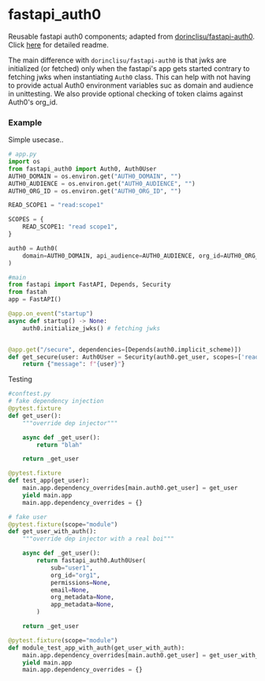 # fastapi_auth0

Reusable fastapi auth0 components; adapted from [dorinclisu/fastapi-auth0](https://github.com/dorinclisu/fastapi-auth0/). Click [here](https://github.com/dorinclisu/fastapi-auth0/blob/master/README.md) for detailed readme.

The main difference with `dorinclisu/fastapi-auth0` is that jwks are initialized (or fetched) only when the fastapi's app gets started contrary to fetching jwks when instantiating `Auth0` class. This can help with not having to provide actual Auth0 environment variables suc as domain and audience in unittesting. We also provide optional checking of token claims against Auth0's org_id.
### Example
Simple usecase..
```python
# app.py
import os
from fastapi_auth0 import Auth0, Auth0User
AUTH0_DOMAIN = os.environ.get("AUTH0_DOMAIN", "")
AUTH0_AUDIENCE = os.environ.get("AUTH0_AUDIENCE", "")
AUTH0_ORG_ID = os.environ.get("AUTH0_ORG_ID", "")

READ_SCOPE1 = "read:scope1"

SCOPES = {
    READ_SCOPE1: "read scope1",
}

auth0 = Auth0(
    domain=AUTH0_DOMAIN, api_audience=AUTH0_AUDIENCE, org_id=AUTH0_ORG_ID, scopes=SCOPES
)

#main
from fastapi import FastAPI, Depends, Security
from fastah
app = FastAPI()

@app.on_event("startup")
async def startup() -> None:
    auth0.initialize_jwks() # fetching jwks


@app.get("/secure", dependencies=[Depends(auth0.implicit_scheme)])
def get_secure(user: Auth0User = Security(auth0.get_user, scopes=['read:scope1'])):
    return {"message": f"{user}"}
```

Testing

```python
#conftest.py
# fake dependency injection
@pytest.fixture
def get_user():
    """override dep injector"""

    async def _get_user():
        return "blah"

    return _get_user

@pytest.fixture
def test_app(get_user):
    main.app.dependency_overrides[main.auth0.get_user] = get_user
    yield main.app
    main.app.dependency_overrides = {}

# fake user
@pytest.fixture(scope="module")
def get_user_with_auth():
    """override dep injector with a real boi"""

    async def _get_user():
        return fastapi_auth0.Auth0User(
            sub="user1",
            org_id="org1",
            permissions=None,
            email=None,
            org_metadata=None,
            app_metadata=None,
        )

    return _get_user

@pytest.fixture(scope="module")
def module_test_app_with_auth(get_user_with_auth):
    main.app.dependency_overrides[main.auth0.get_user] = get_user_with_auth
    yield main.app
    main.app.dependency_overrides = {}
```